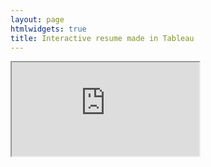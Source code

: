 ```yaml
--- 
layout: page
htmlwidgets: true
title: Interactive resume made in Tableau
---
```

<iframe src = "https://public.tableau.com/views/Resume_223/Resume?:embed=y&:display_count=yes"></iframe>
